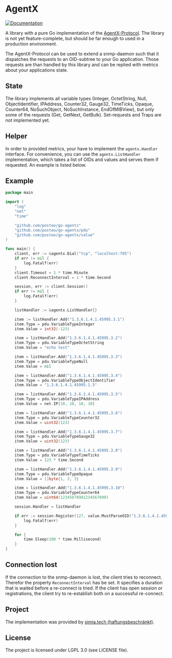 # AgentX

[![Documentation](https://godoc.org/github.com/posteo/go-agentx?status.svg)](http://godoc.org/github.com/posteo/go-agentx)

A library with a pure Go implementation of the [AgentX-Protocol](http://tools.ietf.org/html/rfc2741). The library is not yet feature-complete, but should be far enough to used in a production environment.

The AgentX-Protocol can be used to extend a snmp-daemon such that it dispatches the requests to an OID-subtree to your Go application. Those requests are than handled by this library and can be replied with metrics about your applications state.

## State

The library implements all variable types (Integer, OctetString, Null, ObjectIdentifier, IPAddress, Counter32, Gauge32, TimeTicks, Opaque, Counter64, NoSuchObject, NoSuchInstance, EndOfMIBView), but only some of the requests (Get, GetNext, GetBulk). Set-requests and Traps are not implemented yet.

## Helper

In order to provided metrics, your have to implement the `agentx.Handler` interface. For convenience, you can use the `agentx.ListHandler` implementation, which takes a list of OIDs and values and serves them if requested. An example is listed below.

## Example

```go
package main

import (
    "log"
    "net"
    "time"

    "github.com/posteo/go-agentx"
    "github.com/posteo/go-agentx/pdu"
    "github.com/posteo/go-agentx/value"
)

func main() {
    client, err := &agentx.Dial("tcp", "localhost:705")
    if err != nil {
        log.Fatalf(err)
    }
    client.Timeout = 1 * time.Minute
    client.ReconnectInterval = 1 * time.Second

    session, err := client.Session()
    if err != nil {
        log.Fatalf(err)
    }

    listHandler := &agentx.ListHandler{}

    item := listHandler.Add("1.3.6.1.4.1.45995.3.1")
    item.Type = pdu.VariableTypeInteger
    item.Value = int32(-123)

    item = listHandler.Add("1.3.6.1.4.1.45995.3.2")
    item.Type = pdu.VariableTypeOctetString
    item.Value = "echo test"

    item = listHandler.Add("1.3.6.1.4.1.45995.3.3")
    item.Type = pdu.VariableTypeNull
    item.Value = nil

    item = listHandler.Add("1.3.6.1.4.1.45995.3.4")
    item.Type = pdu.VariableTypeObjectIdentifier
    item.Value = "1.3.6.1.4.1.45995.1.5"

    item = listHandler.Add("1.3.6.1.4.1.45995.3.5")
    item.Type = pdu.VariableTypeIPAddress
    item.Value = net.IP{10, 10, 10, 10}

    item = listHandler.Add("1.3.6.1.4.1.45995.3.6")
    item.Type = pdu.VariableTypeCounter32
    item.Value = uint32(123)

    item = listHandler.Add("1.3.6.1.4.1.45995.3.7")
    item.Type = pdu.VariableTypeGauge32
    item.Value = uint32(123)

    item = listHandler.Add("1.3.6.1.4.1.45995.3.8")
    item.Type = pdu.VariableTypeTimeTicks
    item.Value = 123 * time.Second

    item = listHandler.Add("1.3.6.1.4.1.45995.3.9")
    item.Type = pdu.VariableTypeOpaque
    item.Value = []byte{1, 2, 3}

    item = listHandler.Add("1.3.6.1.4.1.45995.3.10")
    item.Type = pdu.VariableTypeCounter64
    item.Value = uint64(12345678901234567890)

    session.Handler = listHandler

    if err := session.Register(127, value.MustParseOID("1.3.6.1.4.1.45995.3")); err != nil {
        log.Fatalf(err)
    }

    for {
        time.Sleep(100 * time.Millisecond)
    }
}
```

## Connection lost

If the connection to the snmp-daemon is lost, the client tries to reconnect. Therefor the property `ReconnectInterval` has be set. It specifies a duration that is waited before a re-connect is tried.
If the client has open session or registrations, the client try to re-establish both on a successful re-connect.

## Project

The implementation was provided by [simia.tech (haftungsbeschränkt)](https://simia.tech).

## License

The project is licensed under LGPL 3.0 (see LICENSE file).

